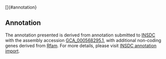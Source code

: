 []{#annotation}

Annotation
----------

The annotation presented is derived from annotation submitted to
[INSDC](http://www.insdc.org) with the assembly accession
[GCA\_000568295.1](http://www.ebi.ac.uk/ena/data/view/GCA_000568295.1),
with additional non-coding genes derived from
[Rfam](http://rfam.xfam.org/). For more details, please visit [INSDC
annotation
import](http://ensemblgenomes.org/info/data/insdc_annotation).
